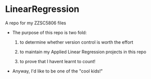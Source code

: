 # LinearRegression
A repo for my ZZSC5806 files

* The purpose of this repo is two fold: 
    1. to determine whether version control is worth the effort
    
    2. to maintain my Applied Linear Regression projects in this repo
    
    3. to prove that I havent learnt to count!

* Anyway, I'd like to be one of the "cool kids!"